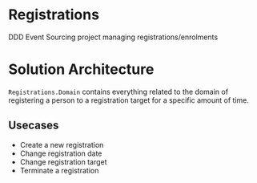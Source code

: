 # Registrations
DDD Event Sourcing project managing registrations/enrolments

# Solution Architecture
`Registrations.Domain` contains everything related to the domain of registering a person to a registration target for a specific amount of time.

## Usecases
- Create a new registration 
- Change registration date
- Change registration target
- Terminate a registration